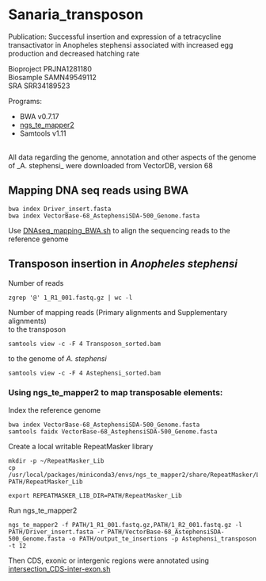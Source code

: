 # Sanaria_transposon

Publication: Successful insertion and expression of a tetracycline transactivator in Anopheles stephensi associated with increased egg production and decreased hatching rate <br />

Bioproject PRJNA1281180 <br />
Biosample SAMN49549112<br />
SRA SRR34189523 <br />

Programs: <br />
* BWA v0.7.17 <br />
* [ngs_te_mapper2](https://github.com/bergmanlab/ngs_te_mapper2) <br />
* Samtools v1.11 <br />
<br />
All data regarding the genome, annotation and other aspects of the genome of _A. stephensi_ were downloaded from VectorDB, version 68<br />


## Mapping DNA seq reads using BWA
```
bwa index Driver_insert.fasta
bwa index VectorBase-68_AstephensiSDA-500_Genome.fasta
```
Use [DNAseq_mapping_BWA.sh](https://github.com/Franck-Dumetz/Sanaria_transposon/blob/main/DNAseq_mapping_BWA.sh) to align the sequencing reads to the reference genome<br />
## Transposon insertion in _Anopheles stephensi_

Number of reads 
```
zgrep '@' 1_R1_001.fastq.gz | wc -l
```
Number of mapping reads (Primary alignments and Supplementary alignments) <br />
to the transposon
```
samtools view -c -F 4 Transposon_sorted.bam
```
to the genome of _A. stephensi_ <br />
```
samtools view -c -F 4 Astephensi_sorted.bam
```

### Using ngs_te_mapper2 to map transposable elements: <br />
Index the reference genome
```
bwa index VectorBase-68_AstephensiSDA-500_Genome.fasta
samtools faidx VectorBase-68_AstephensiSDA-500_Genome.fasta
```
Create a local writable RepeatMasker library
```
mkdir -p ~/RepeatMasker_Lib
cp /usr/local/packages/miniconda3/envs/ngs_te_mapper2/share/RepeatMasker/Libraries/* PATH/RepeatMasker_Lib
```
```
export REPEATMASKER_LIB_DIR=PATH/RepeatMasker_Lib
```
Run ngs_te_mapper2
```
ngs_te_mapper2 -f PATH/1_R1_001.fastq.gz,PATH/1_R2_001.fastq.gz -l PATH/Driver_insert.fasta -r PATH/VectorBase-68_AstephensiSDA-500_Genome.fasta -o PATH/output_te_insertions -p Astephensi_transposon -t 12
```
Then CDS, exonic or intergenic regions were annotated using [intersection_CDS-inter-exon.sh](https://github.com/Franck-Dumetz/Sanaria_transposon/blob/main/intersection_CDS-inter-exon.sh)
